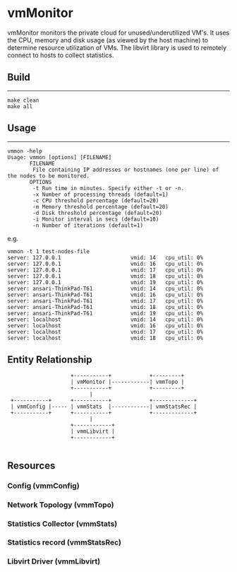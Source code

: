 # vmMonitor
vmMonitor monitors the private cloud for unused/underutilized VM's. It uses the CPU, memory  and disk usage (as viewed by the host machine) to determine resource utilization of VMs. The libvirt library is used to remotely connect to hosts to collect statistics.

## Build
-----
```
make clean
make all
```

## Usage
-----
```
vmmon -help
Usage: vmmon [options] [FILENAME]
       FILENAME
		File containing IP addresses or hostnames (one per line) of the nodes to be monitored.
       OPTIONS
		-t Run time in minutes. Specify either -t or -n.
		-x Number of processing threads (default=1)		 
		-c CPU threshold percentage (default=20)
		-m Memory threshold percentage (default=20)
		-d Disk threshold percentage (default=20)
		-i Monitor interval in secs (default=10)
		-n Number of iterations (default=1)
```
e.g.
```
vmmon -t 1 test-nodes-file
server: 127.0.0.1                      vmid: 14   cpu_util: 0%
server: 127.0.0.1                      vmid: 16   cpu_util: 0%
server: 127.0.0.1                      vmid: 17   cpu_util: 0%
server: 127.0.0.1                      vmid: 18   cpu_util: 0%
server: 127.0.0.1                      vmid: 19   cpu_util: 0%
server: ansari-ThinkPad-T61            vmid: 14   cpu_util: 0%
server: ansari-ThinkPad-T61            vmid: 16   cpu_util: 0%
server: ansari-ThinkPad-T61            vmid: 17   cpu_util: 0%
server: ansari-ThinkPad-T61            vmid: 18   cpu_util: 0%
server: ansari-ThinkPad-T61            vmid: 19   cpu_util: 0%
server: localhost                      vmid: 14   cpu_util: 0%
server: localhost                      vmid: 16   cpu_util: 0%
server: localhost                      vmid: 17   cpu_util: 0%
server: localhost                      vmid: 18   cpu_util: 0%

````



## Entity Relationship

```
                    +-----------+            +---------+
                    | vmMonitor |------------| vmmTopo |
                    +-----------+            +---------+
                          |
 +-----------+      +-----------+            +-------------+
 | vmmConfig |----- | vmmStats  |------------| vmmStatsRec |
 +-----------+      +-----------+            +-------------+
                          |
                    +------------+
                    | vmmLibvirt |
                    +------------+


```

## Resources
### Config (vmmConfig)
### Network Topology (vmmTopo)
### Statistics Collector (vmmStats)
### Statistics record (vmmStatsRec)
### Libvirt Driver (vmmLibvirt)
